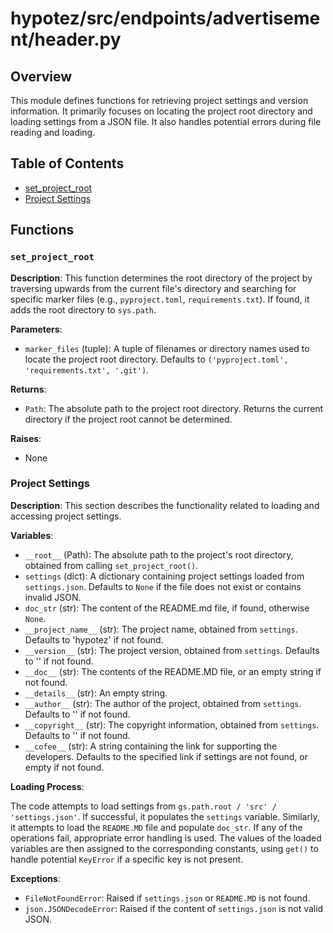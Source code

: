 # hypotez/src/endpoints/advertisement/header.py

## Overview

This module defines functions for retrieving project settings and version information.  It primarily focuses on locating the project root directory and loading settings from a JSON file.  It also handles potential errors during file reading and loading.

## Table of Contents

* [set_project_root](#set-project-root)
* [Project Settings](#project-settings)


## Functions

### `set_project_root`

**Description**: This function determines the root directory of the project by traversing upwards from the current file's directory and searching for specific marker files (e.g., `pyproject.toml`, `requirements.txt`). If found, it adds the root directory to `sys.path`.

**Parameters**:

- `marker_files` (tuple): A tuple of filenames or directory names used to locate the project root directory. Defaults to `('pyproject.toml', 'requirements.txt', '.git')`.

**Returns**:

- `Path`: The absolute path to the project root directory. Returns the current directory if the project root cannot be determined.

**Raises**:

- None


### Project Settings

**Description**: This section describes the functionality related to loading and accessing project settings.

**Variables**:

- `__root__` (Path): The absolute path to the project's root directory, obtained from calling `set_project_root()`.
- `settings` (dict): A dictionary containing project settings loaded from `settings.json`.  Defaults to `None` if the file does not exist or contains invalid JSON.
- `doc_str` (str): The content of the README.md file, if found, otherwise `None`.
- `__project_name__` (str): The project name, obtained from `settings`. Defaults to 'hypotez' if not found.
- `__version__` (str): The project version, obtained from `settings`. Defaults to '' if not found.
- `__doc__` (str): The contents of the README.MD file, or an empty string if not found.
- `__details__` (str): An empty string.
- `__author__` (str): The author of the project, obtained from `settings`. Defaults to '' if not found.
- `__copyright__` (str): The copyright information, obtained from `settings`. Defaults to '' if not found.
- `__cofee__` (str): A string containing the link for supporting the developers. Defaults to the specified link if settings are not found, or empty if not found.

**Loading Process**:

The code attempts to load settings from `gs.path.root / 'src' / 'settings.json'`.  If successful, it populates the `settings` variable. Similarly, it attempts to load the `README.MD` file and populate `doc_str`. If any of the operations fail, appropriate error handling is used. The values of the loaded variables are then assigned to the corresponding constants, using `get()` to handle potential `KeyError` if a specific key is not present.

**Exceptions**:

- `FileNotFoundError`: Raised if `settings.json` or `README.MD` is not found.
- `json.JSONDecodeError`: Raised if the content of `settings.json` is not valid JSON.